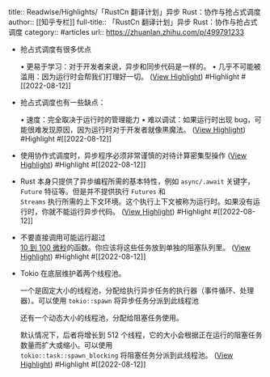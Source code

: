 title:: Readwise/Highlights/「RustCn 翻译计划」异步 Rust：协作与抢占式调度
author:: [[知乎专栏]]
full-title:: 「RustCn 翻译计划」异步 Rust：协作与抢占式调度
category:: #articles
url:: https://zhuanlan.zhihu.com/p/499791233
- 抢占式调度有很多优点
  
  •   更易于学习：对于开发者来说，异步和同步代码是一样的。
  •   几乎不可能被滥用：因为运行时会帮我们打理好一切。 ([View Highlight](https://read.readwise.io/read/01ga2xg3g2e4k56hpdzzzd15z3)) #Highlight #[[2022-08-12]]
- 抢占式调度也有一些缺点：
  
  •   速度：完全取决于运行时的管理能力
  •   难以调试：如果运行时出现 bug，可能很难发现原因，因为运行时对于开发者就像黑魔法。 ([View Highlight](https://read.readwise.io/read/01ga2xg83k2w9y1trw2whbahfh)) #Highlight #[[2022-08-12]]
- 使用协作式调度时，异步程序必须非常谨慎的对待计算密集型操作 ([View Highlight](https://read.readwise.io/read/01ga2xhxxczayae9sfr3115jsp)) #Highlight #[[2022-08-12]]
- Rust 本身只提供了异步编程所需的基本特性，例如 `async/.await` 关键字，`Future` 特征等。但是并不提供执行 `Futures` 和  
  `Streams` 执行所需的上下文环境。这个执行上下文被称为运行时。如果没有运行时，你就不能运行异步代码。 ([View Highlight](https://read.readwise.io/read/01ga2xjbjy8ejn5bjqs974v14h)) #Highlight #[[2022-08-12]]
- 不要直接调用可能运行超过  
  [10 到 100 微秒](https://link.zhihu.com/?target=https%3A//ryhl.io/blog/async-what-is-blocking/)的函数。你应该将这些任务放到单独的阻塞队列里。 ([View Highlight](https://read.readwise.io/read/01ga2xmzpm6ps8ebcmr3kewjdb)) #Highlight #[[2022-08-12]]
- Tokio 在底层维护着两个线程池。
  
  一个是固定大小的线程池，分配给执行异步任务的执行器（事件循环、处理器）。可以使用 `tokio::spawn` 将异步任务分派到此线程池
  
  还有一个动态大小的线程池，分配给阻塞任务使用。
  
  默认情况下，后者将增长到 512 个线程，它的大小会根据正在运行的阻塞任务数量而扩大或缩小。可以使用  
  `tokio::task::spawn_blocking` 将阻塞任务分派到此线程池。 ([View Highlight](https://read.readwise.io/read/01ga2xp49dnr7bm7z6y4tc7zts)) #Highlight #[[2022-08-12]]